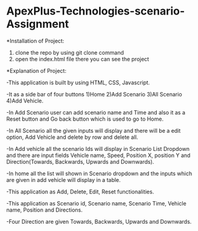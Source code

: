 # ApexPlus-Technologies-scenario-Assignment

*Installation of Project:
1) clone the repo by using git clone command
2) open the index.html file there you can see the project

*Explanation of Project:

-This application is built by using HTML, CSS, Javascript.

-It as a side bar of four buttons 1)Home 2)Add Scenario 3)All Scenario 4)Add Vehicle.

-In Add Scenario user can add scenario name and Time and also it as a Reset button and Go back button which is used to go to Home.

-In All Scenario all the given inputs will display and there will be a edit option, Add Vehicle and delete by row and delete all.

-In Add vehicle all the scenario Ids will display in Scenario List Dropdown and there are input fields Vehicle name, Speed, Position X, position Y and Direction(Towards, Backwards, Upwards and Downwards).

-In home all the list will shown in Scenario dropdown and the inputs which are given in add vehicle will display in a table.

-This application as Add, Delete, Edit, Reset functionalities.

-This application as Scenario id, Scenario name, Scenario Time, Vehicle name, Position and Directions.

-Four Direction are given Towards, Backwards, Upwards and Downwards.
